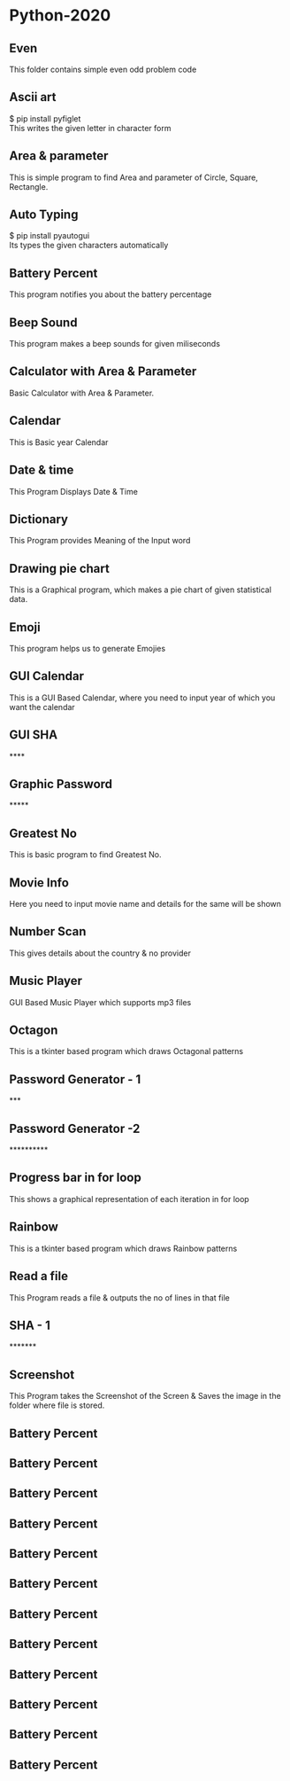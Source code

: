 # Python-2020
<h2>Even</h2>
This folder contains simple even odd problem code
<h2>Ascii art</h2>
$ pip install pyfiglet <br> 
This writes the given letter in character form
<h2>Area & parameter</h2>
This is simple program to find Area and parameter of Circle, Square, Rectangle.
<h2>Auto Typing</h2>
$ pip install pyautogui  <br>
Its types the given characters automatically 
<h2>Battery Percent</h2>
This program notifies you about the battery percentage 
<h2>Beep Sound</h2>
This program makes a beep sounds for given miliseconds
<h2>Calculator with Area & Parameter</h2>
Basic Calculator with Area & Parameter.
<h2>Calendar</h2>
This is Basic year Calendar
<h2>Date & time</h2>
This Program Displays Date & Time
<h2>Dictionary</h2>
This Program provides Meaning of the Input word
<h2>Drawing pie chart</h2>
This is a Graphical program, which makes a pie chart of given statistical data.
<h2>Emoji</h2>
This program helps us to generate Emojies
<h2>GUI Calendar</h2>
This is a GUI Based Calendar, where you need to input year of which you want the calendar
<h2>GUI SHA</h2>
****
<h2>Graphic Password</h2>
*****
<h2>Greatest No </h2> 
This is basic program to find Greatest No.
<h2>Movie Info</h2>
Here you need to input movie name and details for the same will be shown
<h2>Number Scan</h2>
This gives details about the country & no provider
<h2>Music Player</h2>
GUI Based Music Player which supports mp3 files
<h2>Octagon</h2>
This is a tkinter based program which draws Octagonal patterns
<h2>Password Generator - 1</h2>
***
<h2>Password Generator -2</h2> 
**********
<h2>Progress bar in for loop</h2>
This shows a graphical representation of each iteration in for loop
<h2>Rainbow</h2>
This is a tkinter based program which draws Rainbow patterns
<h2>Read a file</h2>
This Program reads a file & outputs the no of lines in that file
<h2>SHA - 1</h2>
*******
<h2>Screenshot</h2>
This Program takes the Screenshot of the Screen & Saves the image in the folder where file is stored.
<h2>Battery Percent</h2>
<h2>Battery Percent</h2>
<h2>Battery Percent</h2>
<h2>Battery Percent</h2>
<h2>Battery Percent</h2>
<h2>Battery Percent</h2>
<h2>Battery Percent</h2>
<h2>Battery Percent</h2>
<h2>Battery Percent</h2>
<h2>Battery Percent</h2>
<h2>Battery Percent</h2>
<h2>Battery Percent</h2>
